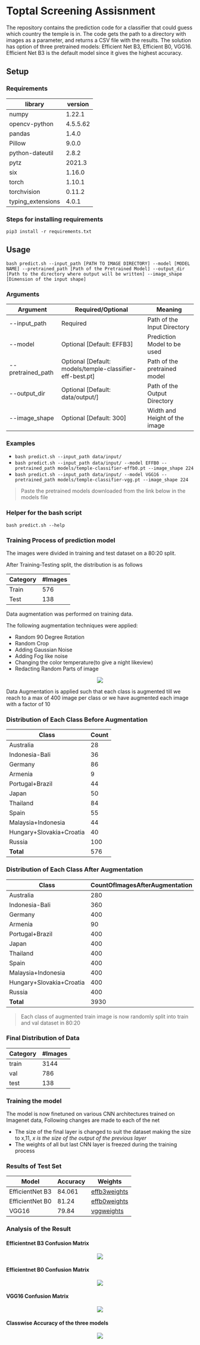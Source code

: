 # Toptal Screening Assisnment
The repository contains the prediction code for a classifier that could guess which country the temple is in. The code gets the path to a directory with images as a parameter, and returns a CSV file with the results.
The solution has option of three pretrained models: Efficient Net B3, Efficient B0, VGG16. Efficient Net B3 is the default model since it gives the highest accuracy.

## Setup
### Requirements
|library|version|
|----|----|
|numpy|1.22.1|
|opencv-python|4.5.5.62|
|pandas|1.4.0|
|Pillow|9.0.0|
|python-dateutil|2.8.2|
|pytz|2021.3|
|six|1.16.0|
|torch|1.10.1|
|torchvision|0.11.2|
|typing_extensions|4.0.1|

### Steps for installing requirements
`pip3 install -r requirements.txt`

## Usage
`bash predict.sh --input_path [PATH TO IMAGE DIRECTORY] --model [MODEL NAME] --pretrained_path [Path of the Pretrained Model] --output_dir [Path to the directory where output will be written] --image_shape [Dimension of the input shape]`
### Arguments
|Argument|Required/Optional|Meaning|
|----|----|----|
|--input_path|Required|Path of the Input Directory
|--model|Optional [Default: EFFB3]|Prediction Model to be used
|--pretrained_path|Optional [Default: models/temple-classifier-eff-best.pt]|Path of the pretrained model
|--output_dir|Optional [Default: data/output/]|Path of the Output Directory
|--image_shape|Optional [Default: 300]|Width and Height of the image

### Examples
* `bash predict.sh --input_path data/input/`
* `bash predict.sh --input_path data/input/ --model EFFB0 --pretrained_path models/temple-classifier-effb0.pt --image_shape 224`
* `bash predict.sh --input_path data/input/ --model VGG16 --pretrained_path models/temple-classifier-vgg.pt --image_shape 224`

> Paste the pretrained models downloaded from the link below in the models file

### Helper for the bash script
`bash predict.sh --help`

### Training Process of prediction model
The images were divided in training and test dataset on a 80:20 split.

After Training-Testing split, the distribution is as follows

Category|#Images
-----|-----
Train|576
Test|138

Data augmentation was performed on training data.

The following augmentation techniques were applied:
* Random 90 Degree Rotation
* Random Crop
* Adding Gaussian Noise
* Adding Fog like noise
* Changing the color temperature(to give a night likeview)
* Redacting Random Parts of image 

<p align="center">
  <img src="data_aug.png">
</p>

Data Augmentation is applied such that each class is augmented till we reach to a max of 400 image per class or we have augmented each image with a factor of 10

### Distribution of Each Class **Before** Augmentation
Class|Count
-----|-----
Australia|28
Indonesia-Bali|36
Germany|86
Armenia|9
Portugal+Brazil|44
Japan|50
Thailand|84
Spain|55
Malaysia+Indonesia|44
Hungary+Slovakia+Croatia|40
Russia|100
**Total**|576

### Distribution of Each Class **After** Augmentation

Class|CountOfImagesAfterAugmentation
-----|-----
Australia|280
Indonesia-Bali|360
Germany|400
Armenia|90
Portugal+Brazil|400
Japan|400
Thailand|400
Spain|400
Malaysia+Indonesia|400
Hungary+Slovakia+Croatia|400
Russia|400
**Total**|3930

> Each class of augmented train image is now randomly split into train and val dataset in 80:20

### Final Distribution of Data
Category|#Images
-----|-----
train|3144
val|786
test|138

### Training the model
The model is now finetuned on various CNN architectures trained on Imagenet data, Following changes are made to each of the net
* The size of the final layer is changed to suit the dataset making the size to x,11, *x is the size of the output of the previous layer*
* The weights of all but last CNN layer is freezed during the training process 

### Results of Test Set
|Model|Accuracy|Weights|
|----|----|----|
|EfficientNet B3|84.061|[effb3weights](https://drive.google.com/file/d/12rduB0SrQSS3QgVoPfuKmhANwjXsxNF1/view?usp=sharing)|
|EfficientNet B0|81.24|[effb0weights](https://drive.google.com/file/d/1KaN8nNyp5RJiy2LDZIoP0Q_sgMjSPODC/view?usp=sharing)|
|VGG16|79.84|[vggweights](https://drive.google.com/file/d/1I-PIIunZenf_jo-u3Nhwk6v24nk1ZX-A/view?usp=sharing)|

### Analysis of the Result

#### Efficientnet B3 Confusion Matrix
<p align="center">
  <img src="eff_b3_cf.png">
</p>

#### Efficientnet B0 Confusion Matrix
<p align="center">
  <img src="eff_b0_cf.png">
</p>

#### VGG16 Confusion Matrix
<p align="center">
  <img src="vgg_cf.png">
</p>

#### Classwise Accuracy of the three models
<p align="center">
  <img src="classwise_accuracy.png">
</p>
